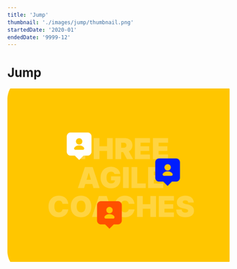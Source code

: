 ```yaml
---
title: 'Jump'
thumbnail: './images/jump/thumbnail.png'
startedDate: '2020-01'
endedDate: '9999-12'
---
```


# Jump

![Git Commit Message Example](./images/jump/thumbnail.png)
